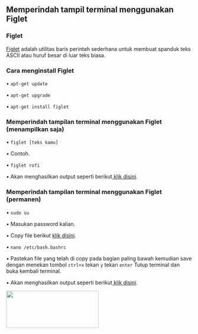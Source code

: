 <h2>Memperindah tampil terminal menggunakan Figlet</h2>
<h3>Figlet</h3>
<p><a href="http://www.figlet.org/">Figlet</a> adalah utilitas baris perintah sederhana untuk membuat spanduk teks ASCII atau huruf besar di luar teks biasa.</p>
<h3>Cara menginstall Figlet</h3>
<p>• <code>apt-get update</code></p>
<p>• <code>apt-get upgrade</code></p>
<p>• <code>apt-get install figlet</code></p>
<h3>Memperindah tampilan terminal menggunakan Figlet (menampilkan saja)</h3>
<p>• <code>figlet [teks kamu]</code></p>
<p>• Contoh.</p>
<p>• <code>figlet rofi</code></p>
<p>• Akan menghasilkan output seperti berikut<a href="https://github.com/rofisikunyuk/Figlet/blob/main/Example/Output.txt"> klik disini</a>.</p>
<h3>Memperindah tampilan terminal menggunakan Figlet (permanen)</h3>
<p>• <code>sudo su</code></p>
<p>• Masukan password kalian.</p>
<p>• Copy file berikut <a href="https://github.com/rofisikunyuk/Figlet/blob/main/Example/Permanen.txt">klik disini</a>.</p>
<p>• <code>nano /etc/bash.bashrc</code></p>
<p>• Pastekan file yang telah di copy pada bagian paling bawah kemudian save dengan menekan tombol <code>ctrl+x</code> tekan <code>y</code> tekan <code>enter</code> Tutup terminal dan buka kembali terminal.</p>
<p>• Akan menghasilkan output seperti berikut<a href="https://github.com/rofisikunyuk/Figlet/blob/main/Example/Output.txt"> klik disini</a>.</p>
<img src="https://user-images.githubusercontent.com/99116266/152734306-7c28575c-0650-4655-8f12-b11cc105e142.jpg" width="250" height="100">
